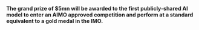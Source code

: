 **The grand prize of $5mn will be awarded to the first publicly-shared AI model to enter an AIMO approved competition and perform at a standard equivalent to a gold medal in the IMO.**